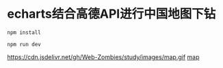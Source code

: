 # echarts结合高德API进行中国地图下钻

```
npm install
```

```
npm run dev
```
https://cdn.jsdelivr.net/gh/Web-Zombies/study/images/map.gif
[map](https://cdn.jsdelivr.net/gh/Web-Zombies/study/images/map.gif)